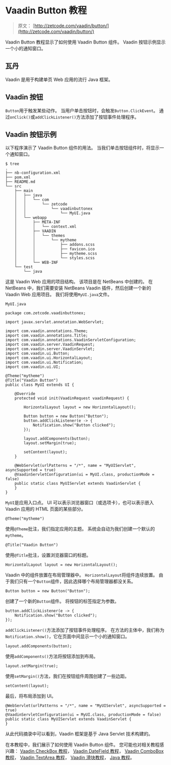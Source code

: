 # Vaadin Button 教程

> 原文： [http://zetcode.com/vaadin/button/](http://zetcode.com/vaadin/button/)

Vaadin Button 教程显示了如何使用 Vaadin Button 组件。 Vaadin 按钮示例显示一个小的通知窗口。

## 瓦丹

Vaadin 是用于构建单页 Web 应用的流行 Java 框架。

## Vaadin 按钮

`Button`用于触发某些动作。 当用户单击按钮时，会触发`Button.ClickEvent`。 通过`onClick()`或`addClickListener()`方法添加了按钮事件处理程序。

## Vaadin 按钮示例

以下程序演示了 Vaadin Button 组件的用法。 当我们单击按钮组件时，将显示一个通知窗口。

```
$ tree
.
├── nb-configuration.xml
├── pom.xml
├── README.md
└── src
    ├── main
    │   ├── java
    │   │   └── com
    │   │       └── zetcode
    │   │           └── vaadinbuttonex
    │   │               └── MyUI.java
    │   └── webapp
    │       ├── META-INF
    │       │   └── context.xml
    │       ├── VAADIN
    │       │   └── themes
    │       │       └── mytheme
    │       │           ├── addons.scss
    │       │           ├── favicon.ico
    │       │           ├── mytheme.scss
    │       │           └── styles.scss
    │       └── WEB-INF
    └── test
        └── java

```

这是 Vaadin Web 应用的项目结构。 该项目是在 NetBeans 中创建的。 在 NetBeans 中，我们需要安装 NetBeans Vaadin 插件，然后创建一个新的 Vaadin Web 应用项目。 我们将使用`MyUI.java`文件。

`MyUI.java`

```
package com.zetcode.vaadinbuttonex;

import javax.servlet.annotation.WebServlet;

import com.vaadin.annotations.Theme;
import com.vaadin.annotations.Title;
import com.vaadin.annotations.VaadinServletConfiguration;
import com.vaadin.server.VaadinRequest;
import com.vaadin.server.VaadinServlet;
import com.vaadin.ui.Button;
import com.vaadin.ui.HorizontalLayout;
import com.vaadin.ui.Notification;
import com.vaadin.ui.UI;

@Theme("mytheme")
@Title("Vaadin Button")
public class MyUI extends UI {

    @Override
    protected void init(VaadinRequest vaadinRequest) {

        HorizontalLayout layout = new HorizontalLayout();

        Button button = new Button("Button");
        button.addClickListener(e -> {
            Notification.show("Button clicked");
        });

        layout.addComponents(button);
        layout.setMargin(true);

        setContent(layout);
    }

    @WebServlet(urlPatterns = "/*", name = "MyUIServlet", asyncSupported = true)
    @VaadinServletConfiguration(ui = MyUI.class, productionMode = false)
    public static class MyUIServlet extends VaadinServlet {
    }
}

```

`MyUI`是应用入口点。 UI 可以表示浏览器窗口（或选项卡），也可以表示嵌入 Vaadin 应用的 HTML 页面的某些部分。

```
@Theme("mytheme")

```

使用`@Theme`批注，我们指定应用的主题。 系统会自动为我们创建一个默认的`mytheme`。

```
@Title("Vaadin Button")

```

使用`@Title`批注，设置浏览器窗口的标题。

```
HorizontalLayout layout = new HorizontalLayout();

```

Vaadin 中的组件放置在布局管理器中。 `HorizontalLayout`将组件连续放置。 由于我们只有一个`Button`组件，因此选择哪个布局管理器都没关系。

```
Button button = new Button("Button");

```

创建了一个新的`Button`组件。 将按钮的标签指定为参数。

```
button.addClickListener(e -> {
    Notification.show("Button clicked");
});

```

`addClickListener()`方法添加了按钮事件处理程序。 在方法的主体中，我们称为`Notification.show()`，它在页面中间显示一个小的通知窗口。

```
layout.addComponents(button);

```

使用`addComponents()`方法将按钮添加到布局。

```
layout.setMargin(true);

```

使用`setMargin()`方法，我们在按钮组件周围创建了一些边距。

```
setContent(layout);

```

最后，将布局添加到 UI。

```
@WebServlet(urlPatterns = "/*", name = "MyUIServlet", asyncSupported = true)
@VaadinServletConfiguration(ui = MyUI.class, productionMode = false)
public static class MyUIServlet extends VaadinServlet {
}

```

从此代码摘录中可以看到，Vaadin 框架是基于 Java Servlet 技术构建的。

在本教程中，我们展示了如何使用 Vaadin Button 组件。 您可能也对相关教程感兴趣： [Vaadin CheckBox 教程](/vaadin/checkbox/)， [Vaadin DateField 教程](/vaadin/datefield/)， [Vaadin ComboBox 教程](/vaadin/combobox/)， [Vaadin TextArea 教程](/vaadin/textarea/)， [Vaadin 滑块教程](/vaadin/slider/)， [Java 教程](/lang/java/)。